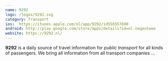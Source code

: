```yaml
---
name: 9292
logo: /logos/9292.svg
category: Transport
ios:  https://itunes.apple.com/nl/app/9292/id556557690
android: http://play.google.com/store/apps/details?id=nl.negentwee
website: https://9292.nl/
---
```


**9292** is a daily source of travel information for *public transport* for all kinds of passengers. We bring all information from all transport companies ...